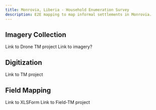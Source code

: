 ```yaml
---
title: Monrovia, Liberia - Household Enumeration Survey
description: E2E mapping to map informal settlements in Monrovia.
---
```


## Imagery Collection

Link to Drone TM project
Link to imagery?

## Digitization

Link to TM project

## Field Mapping

Link to XLSForm
Link to Field-TM project
